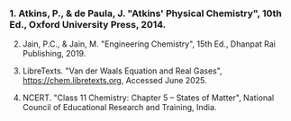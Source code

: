 ### 1. Atkins, P., & de Paula, J. "Atkins' Physical Chemistry", 10th Ed., Oxford University Press, 2014.

2. Jain, P.C., & Jain, M. "Engineering Chemistry", 15th Ed., Dhanpat Rai Publishing, 2019.

4. LibreTexts. "Van der Waals Equation and Real Gases", https://chem.libretexts.org, Accessed June 2025.

5. NCERT. "Class 11 Chemistry: Chapter 5 – States of Matter", National Council of Educational Research and Training, India.
